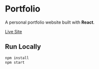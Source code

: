 # Portfolio

A personal portfolio website built with **React**.

[Live Site](https://umCodes.github.io/my-portfolio)

## Run Locally

```bash
npm install
npm start